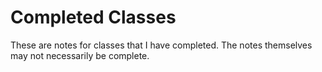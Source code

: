 # Completed Classes
These are notes for classes that I have completed. The notes themselves may not necessarily be complete.